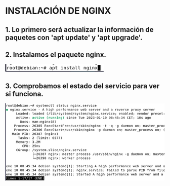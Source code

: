 # INSTALACIÓN DE NGINX
## 1. Lo primero será actualizar la información de paquetes con 'apt update' y 'apt upgrade'.
## 2. Instalamos el paquete nginx.
![instalar](https://github.com/samarameit/NGINX/blob/main/imagenes/nginx1.PNG)
## 3. Comprobamos el estado del servicio para ver si funciona.
![status](https://github.com/samarameit/NGINX/blob/main/imagenes/nginx2.PNG?raw=true)
